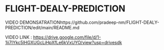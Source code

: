 # FLIGHT-DEALY-PREDICTION
VIDEO DEMONSATRATIONhttps://github.com/pradeep-nm/FLIGHT-DEALY-PREDICTION/edit/main/README.md


VIDEO LINK : https://drive.google.com/file/d/1-1ii7IYkc5lHGXUGcLiHpXfLe6kVxUYO/view?usp=drivesdk
